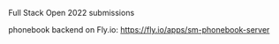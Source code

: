 Full Stack Open 2022 submissions

phonebook backend on Fly.io: https://fly.io/apps/sm-phonebook-server
